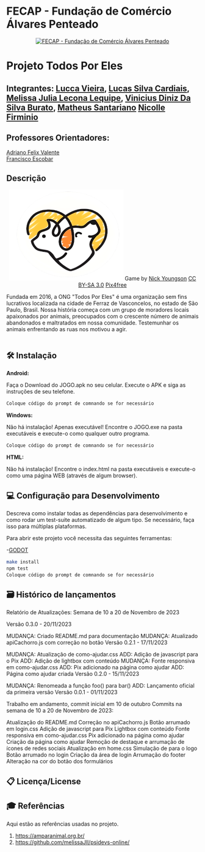 # FECAP - Fundação de Comércio Álvares Penteado

<p align="center">
<a href= "https://www.fecap.br/"><img src="https://encrypted-tbn0.gstatic.com/images?q=tbn:ANd9GcRhZPrRa89Kma0ZZogxm0pi-tCn_TLKeHGVxywp-LXAFGR3B1DPouAJYHgKZGV0XTEf4AE&usqp=CAU" alt="FECAP - Fundação de Comércio Álvares Penteado" border="0"></a>
</p>

# Projeto Todos Por Eles

## Integrantes: <a href="https://www.linkedin.com/in/luccagvieira/">Lucca Vieira</a>, <a href="https://www.linkedin.com/in/leonardo-augusto-camargo-5b6922162/">Lucas Silva Cardiais</a>, <a href="https://www.linkedin.com/in/melissa-julia-lecona-lequipe-b37016240/">Melissa Julia Lecona Lequipe</a>, <a href="https://www.linkedin.com/in/viniciusburato/">Vinicius Diniz Da Silva Burato</a>, <a href="https://www.linkedin.com/in/matheus-santariano-03a98b240/?utm_source=share&utm_campaign=share_via&utm_content=profile&utm_medium=ios_app">Matheus Santariano</a> <a href = "https://www.linkedin.com/in/nicolle-gon%C3%A7alves-9338331aa?utm_source=share&utm_campaign=share_via&utm_content=profile&utm_medium=ios_app"> Nicolle Firminio </a>

## Professores Orientadores: 
 <a href="https://www.linkedin.com/in/adriano-valente-534576135/">Adriano Felix Valente</a> <br>
 <a href="https://www.linkedin.com/in/francisco-escobar/">Francisco Escobar</a> <br>
 
## Descrição

<p align="center">
<img src="https://github.com/melissaJll/todos-por-eles/blob/main/img/logo-menu.png" alt="Logo da Ong"  width="300" border="0">
  Game by <a href="http://www.nyphotographic.com/">Nick Youngson</a> <a rel="license" href="https://creativecommons.org/licenses/by-sa/3.0/">CC BY-SA 3.0</a> <a href="http://pix4free.org/">Pix4free</a>
</p>

Fundada em 2016, a ONG "Todos Por Eles" é uma organização sem fins lucrativos localizada na cidade de Ferraz de Vasconcelos, no estado de São Paulo, Brasil. Nossa história começa com um grupo de moradores locais apaixonados por animais, preocupados com o crescente número de animais abandonados e maltratados em nossa comunidade. Testemunhar os animais enfrentando as ruas nos motivou a agir.
<br><br>


## 🛠 Instalação

<b>Android:</b>

Faça o Download do JOGO.apk no seu celular.
Execute o APK e siga as instruções de seu telefone.

```sh
Coloque código do prompt de comnando se for necessário
```

<b>Windows:</b>

Não há instalação! Apenas executável!
Encontre o JOGO.exe na pasta executáveis e execute-o como qualquer outro programa.

```sh
Coloque código do prompt de comnando se for necessário
```

<b>HTML:</b>

Não há instalação!
Encontre o index.html na pasta executáveis e execute-o como uma página WEB (através de algum browser).

## 💻 Configuração para Desenvolvimento

Descreva como instalar todas as dependências para desenvolvimento e como rodar um test-suite automatizado de algum tipo. Se necessário, faça isso para múltiplas plataformas.

Para abrir este projeto você necessita das seguintes ferramentas:

-<a href="https://godotengine.org/download">GODOT</a>

```sh
make install
npm test
Coloque código do prompt de comnando se for necessário
```

## 🗃 Histórico de lançamentos

Relatório de Atualizações: Semana de 10 a 20 de Novembro de 2023

Versão 0.3.0 - 20/11/2023

MUDANÇA: Criado README.md para documentação
MUDANÇA: Atualizado apiCachorro.js com correção no botão
Versão 0.2.1 - 17/11/2023

MUDANÇA: Atualização de como-ajudar.css
ADD: Adição de javascript para o Pix
ADD: Adição de lightbox com conteúdo
MUDANÇA: Fonte responsiva em como-ajudar.css
ADD: Pix adicionado na página como ajudar
ADD: Página como ajudar criada
Versão 0.2.0 - 15/11/2023

MUDANÇA: Renomeada a função foo() para bar()
ADD: Lançamento oficial da primeira versão
Versão 0.0.1 - 01/11/2023

Trabalho em andamento, commit inicial em 10 de outubro
Commits na semana de 10 a 20 de Novembro de 2023:

Atualização do README.md
Correção no apiCachorro.js
Botão arrumado em login.css
Adição de javascript para Pix
Lightbox com conteúdo
Fonte responsiva em como-ajudar.css
Pix adicionado na página como ajudar
Criação da página como ajudar
Remoção de destaque e arrumação de ícones de redes sociais
Atualização em home.css
Simulação de <picture> para o logo
Botão arrumado no login
Criação da área de login
Arrumação do footer
Alteração na cor do botão dos formulários

## 📋 Licença/License


## 🎓 Referências

Aqui estão as referências usadas no projeto.

1. <https://amparanimal.org.br/>
2. <https://github.com/melissaJll/psidevs-online/>
